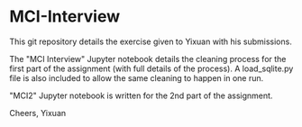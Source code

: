 # MCI-Interview

This git repository details the exercise given to Yixuan with his submissions.

The "MCI Interview" Jupyter notebook details the cleaning process for the first part of the assignment (with full details of the process).
A load_sqlite.py file is also included to allow the same cleaning to happen in one run.

"MCI2" Jupyter notebook is written for the 2nd part of the assignment.

Cheers,
Yixuan
